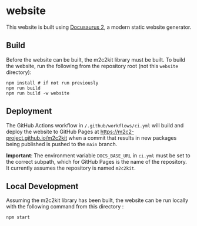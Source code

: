 # website

This website is built using [Docusaurus 2](https://docusaurus.io/), a modern static website generator.

## Build

Before the website can be built, the m2c2kit library must be built. To build the website, run the following from the repository root (not this `website` directory):

```
npm install # if not run previously
npm run build
npm run build -w website
```

## Deployment

The GitHub Actions workflow in `/.github/workflows/ci.yml` will build and deploy the website to GitHub Pages at https://m2c2-project.github.io/m2c2kit when a commit that results in new packages being published is pushed to the `main` branch.

**Important**: The environment variable `DOCS_BASE_URL` in `ci.yml` must be set to the correct subpath, which for GitHub Pages is the name of the repository. It currently assumes the repository is named `m2c2kit`.

## Local Development

Assuming the m2c2kit library has been built, the website can be run locally with the following command from this directory :

```
npm start
```
